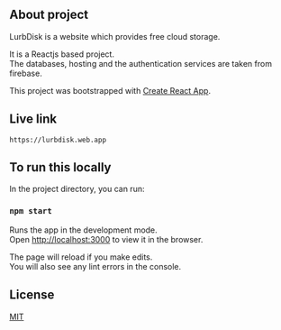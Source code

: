## About project

LurbDisk is a website which provides free cloud storage.

It is a Reactjs based project.<br />
The databases, hosting and the authentication services are taken from firebase.

This project was bootstrapped with [Create React App](https://github.com/facebook/create-react-app).

## Live link

`https://lurbdisk.web.app`

## To run this locally

In the project directory, you can run:

### `npm start`

Runs the app in the development mode.<br />
Open [http://localhost:3000](http://localhost:3000) to view it in the browser.

The page will reload if you make edits.<br />
You will also see any lint errors in the console.

## License

[MIT](https://choosealicense.com/licenses/mit/)
